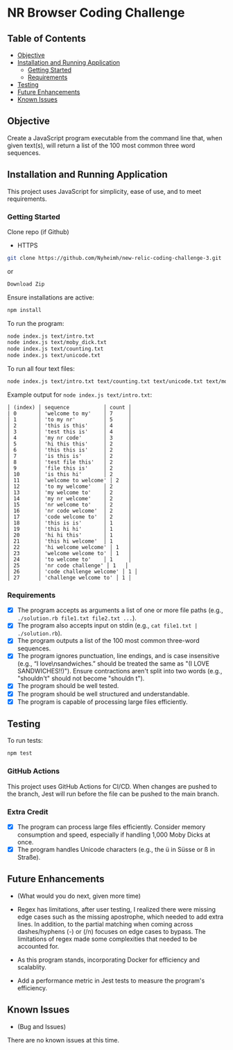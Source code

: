 # NR Browser Coding Challenge

## Table of Contents

- [Objective](#objective)
- [Installation and Running Application](#installation-and-running-application)
  - [Getting Started](#getting-started)
  - [Requirements](#requirements)
- [Testing](#testing)
- [Future Enhancements](#future-enhancements)
- [Known Issues](#known-issues)

## Objective

Create a JavaScript program executable from the command line that, when given text(s), will return a list of the 100 most common three word sequences.

## Installation and Running Application

This project uses JavaScript for simplicity, ease of use, and to meet requirements.

### Getting Started

Clone repo (if Github)

- HTTPS
```bash
git clone https://github.com/Nyheimh/new-relic-coding-challenge-3.git
```
or

```bash
Download Zip 
```



Ensure installations are active:

```bash
npm install
```

To run the program:

```bash
node index.js text/intro.txt
node index.js text/moby_dick.txt
node index.js text/counting.txt
node index.js text/unicode.txt
```

To run all four text files: 

```bash
node index.js text/intro.txt text/counting.txt text/unicode.txt text/moby_dick.txt

```

Example output for `node index.js text/intro.txt`:

```
│ (index) │ sequence           │ count │
| 0       │ 'welcome to my'    │ 7     │
│ 1       │ 'to my nr'         │ 5     │
│ 2       │ 'this is this'     │ 4     │
│ 3       │ 'test this is'     │ 4     │
│ 4       │ 'my nr code'       │ 3     │
│ 5       │ 'hi this this'     │ 2     │
│ 6       │ 'this this is'     │ 2     │
│ 7       │ 'is this is'       │ 2     │
│ 8       │ 'test file this'   │ 2     │
│ 9       │ 'file this is'     │ 2     │
│ 10      │ 'is this hi'       │ 2     │
│ 11      │ 'welcome to welcome' │ 2   │
│ 12      │ 'to my welcome'    │ 2     │
│ 13      │ 'my welcome to'    │ 2     │
│ 14      │ 'my nr welcome'    │ 2     │
│ 15      │ 'nr welcome to'    │ 2     │
│ 16      │ 'nr code welcome'  │ 2     │
│ 17      │ 'code welcome to'  │ 2     │
│ 18      │ 'this is is'       │ 1     │
│ 19      │ 'this hi hi'       │ 1     │
│ 20      │ 'hi hi this'       │ 1     │
│ 21      │ 'this hi welcome'  │ 1     │
│ 22      │ 'hi welcome welcome' │ 1   │
│ 23      │ 'welcome welcome to' │ 1   │
│ 24      │ 'to welcome to'    │ 1     │
│ 25      │ 'nr code challenge' │ 1   │
│ 26      │ 'code challenge welcome' │ 1 │
│ 27      │ 'challenge welcome to' │ 1 │
```

### Requirements

- [x] The program accepts as arguments a list of one or more file paths (e.g., `./solution.rb file1.txt file2.txt ...`).
- [x] The program also accepts input on stdin (e.g., `cat file1.txt | ./solution.rb`).
- [x] The program outputs a list of the 100 most common three-word sequences.
- [x] The program ignores punctuation, line endings, and is case insensitive (e.g., “I love\nsandwiches.” should be treated the same as "(I LOVE SANDWICHES!!)"). Ensure contractions aren't split into two words (e.g., "shouldn't" should not become "shouldn t").
- [x] The program should be well tested.
- [x] The program should be well structured and understandable.
- [x] The program is capable of processing large files efficiently.

## Testing

To run tests:

```bash
npm test
```

### GitHub Actions

This project uses GitHub Actions for CI/CD. When changes are pushed to the branch, Jest will run before the file can be pushed to the main branch.

### Extra Credit

- [x] The program can process large files efficiently. Consider memory consumption and speed, especially if handling 1,000 Moby Dicks at once.
- [x] The program handles Unicode characters (e.g., the ü in Süsse or ß in Straße).

## Future Enhancements

- (What would you do next, given more time)

- Regex has limitations, after user testing, I realized there were missing edge cases such as the missing apostrophe, which needed to add extra lines. In addition, to the partial matching when coming across dashes/hyphens (-) or (/n) focuses on edge cases to bypass. The limitations of regex made some complexities that needed to be accounted for.
- As this program stands, incorporating Docker for efficiency and scalablity.
- Add a performance metric in Jest tests to measure the program's efficiency.

## Known Issues

- (Bug and Issues)

There are no known issues at this time.
